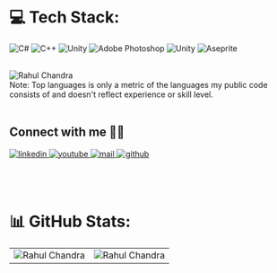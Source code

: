 <!---

 ![](https://hit.yhype.me/github/profile?user_id=77713888)

<div align="center">


#   Hi👋🏻 I'm <a href="https://www.linkedin.com/in/chandra-rahul-99c/" target="_blank"> Rahul Chandra! </a> 
🔭 I’m currently working as a Game Programmer<br>
<div align="justify">
 

</div> 
 
### Check out all my creations on my [Portfolio](https://www.rahulchandraportfolio.com/). 
  
  ### Explore some of my playable demos on [itch.io](https://rahul-chandra.itch.io/). 
 
 <br>
 
 
 Here are some of my featured projects:
 
<br>

| Project Name      | Description | 
| :---:        |    :----   |  
| [Dodgeball Arena](https://github.com/RahulChandra99/Dodgeball-Arena)     | Dodgeball Arena is a arcade style quick to play Player VS AI dodgeball game. 
| [The Wombats](https://github.com/RahulChandra99/The-Wombats-Official-Game)   | Playable Music Video Game for the band 'The Wombats'
| [Tikky Tokky Drop Game](https://github.com/RahulChandra99/TikkyTokkyDropGame)     | Endless runner game for tiktok influencers.
| [Maze Collapse](https://github.com/RahulChandra99/Maze-Collapse)     | Replica of the original Maze Collapse problem solving game where player has to guide the pyramid through the exit portal and remove all the tiles on the way. 
| [Anton Adventures](https://github.com/RahulChandra99/Anton-Adventures)     | 2D adventure with interactive and mind boggling obstacles and unique gameplay mechanics.

 

<br/>
 
Personal projects I'm currently working on:
 
<br>

| Project Name      | Description | 
| :---:        |    :----   |  
| [Connect4 3D](https://github.com/RahulChandra99/ConnectFour3D)     | 3D minimalistic version of the classic Connect 4 board game 
| [2D Dungeon Game](https://github.com/RahulChandra99/2D-Dungeon-Game)   | Easy-to-play C++ game made using SFML
| [Tic Tac Toe SFML Version](https://github.com/RahulChandra99/Tic-Tac-Toe-SFML)     | Classic Tic Tac Toe made using SFML
| [Project Action Rougelike](https://github.com/RahulChandra99/ProjectActionRougelike)     | Top Down 3D action game made using Unreal Engine 
| [Kitchen Simulator](https://github.com/RahulChandra99/KitchenSim)     | Kitchen Management simulator made using Unity

 

<br/>
 

<!-- ## Skill Set 

<img style="margin: 10px" src="https://profilinator.rishav.dev/skills-assets/cplusplus-original.svg" alt="C++" height="50" />    <img style="margin: 10px" src="https://profilinator.rishav.dev/skills-assets/csharp-original.svg" alt="C#" height="50" />    <img style="margin: 10px" src="https://profilinator.rishav.dev/skills-assets/unity.png" alt="Unity" height="50" />    <img style="margin: 10px" src="https://profilinator.rishav.dev/skills-assets/photoshop-plain.svg" alt="Photoshop" height="50" />    <img style="margin: 10px" src="https://profilinator.rishav.dev/skills-assets/blender_community_badge_white.svg" alt="Blender" height="50" />  

<br/>   -->
 
   # 💻 Tech Stack:
![C#](https://img.shields.io/badge/c%23-%23239120.svg?style=for-the-badge&logo=c-sharp&logoColor=white) ![C++](https://img.shields.io/badge/c++-%2300599C.svg?style=for-the-badge&logo=c%2B%2B&logoColor=white) ![Unity](https://img.shields.io/badge/unity-FFFFFF?style=for-the-badge&logo=unity&logoColor=black)
 ![Adobe Photoshop](https://img.shields.io/badge/adobephotoshop-%2331A8FF.svg?style=for-the-badge&logo=adobephotoshop&logoColor=white)
 ![Unity](https://img.shields.io/badge/unrealengine-000000?style=for-the-badge&logo=unrealengine&logoColor=white) ![Aseprite](https://img.shields.io/badge/Aseprite-FFFFFF?style=for-the-badge&logo=Aseprite&logoColor=#7D929E)
 
 <br>
 <img src="https://github-readme-stats.vercel.app/api/top-langs/?username=rahulchandra99&theme=radical&hide_border=false&include_all_commits=true&count_private=true&layout=compact" alt="Rahul Chandra" /><br>
   Note: Top languages is only a metric of the languages my public code consists of and doesn't reflect experience or skill level.
 <br><br>
 
## Connect with me 🤝🏻
<a href="https://www.linkedin.com/in/chandra-rahul-99c/" target="_blank">
<img src=https://img.shields.io/badge/linkedin-%231E77B5.svg?&style=for-the-badge&logo=linkedin&logoColor=white alt=linkedin style="margin-bottom: 5px;" />
</a>
<a href="https://www.youtube.com/channel/UCkfq7iT2l3Bt_1CCmjA4y7g" target="_blank">
<img src=https://img.shields.io/badge/youtube-%23EE4831.svg?&style=for-the-badge&logo=youtube&logoColor=white alt=youtube style="margin-bottom: 5px;" />
</a>
<a href="mailto:rahulchandra99@gmail.com" target="_blank">
<img src=https://img.shields.io/badge/Gmail-D14836?style=for-the-badge&logo=gmail&logoColor=white alt=mail style="margin-bottom: 5px;" />
</a> 
<a href="https://github.com/RahulChandra99" target="_blank">
<img src=https://img.shields.io/badge/github-%2324292e.svg?&style=for-the-badge&logo=github&logoColor=white alt=github style="margin-bottom: 5px;" />
</a>
<br/>
</a>
 

<br><br> 
 

# 📊 GitHub Stats:

 <table>
  <tr>
   
<td><img align="center" src="https://github-readme-streak-stats.herokuapp.com/?user=RahulChandra99&theme=radical&hide_border=false" alt="Rahul Chandra" />
    <td><img src="https://github-readme-stats.vercel.app/api?username=RahulChandra99&theme=radical&hide_border=false&include_all_commits=true&count_private=true" alt="Rahul Chandra" /></td>
  </tr>
</table>
<!-- <div align="center"> -->
<p></p>

<br>

<!--![Dino](https://raw.githubusercontent.com/Dhiraj57/Dhiraj57/main/dino.gif)

-->








